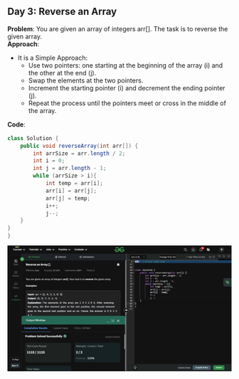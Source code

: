 ## Day 3: Reverse an Array

**Problem**: You are given an array of integers arr[]. The task is to reverse the given array.  
**Approach**: 
- It is a Simple Approach: 
  - Use two pointers: one starting at the beginning of the array (i) and the other at the end (j).
  - Swap the elements at the two pointers.
  - Increment the starting pointer (i) and decrement the ending pointer (j).
  - Repeat the process until the pointers meet or cross in the middle of the array.  

**Code**:
```java
class Solution {
    public void reverseArray(int arr[]) {
        int arrSize = arr.length / 2;
        int i = 0;
        int j = arr.length - 1;
        while (arrSize > i){
            int temp = arr[i];
            arr[i] = arr[j];
            arr[j] = temp;
            i++;
            j--;
    }
}
}
```

![Day 3 Output](./Day3-Screenshot.png)
